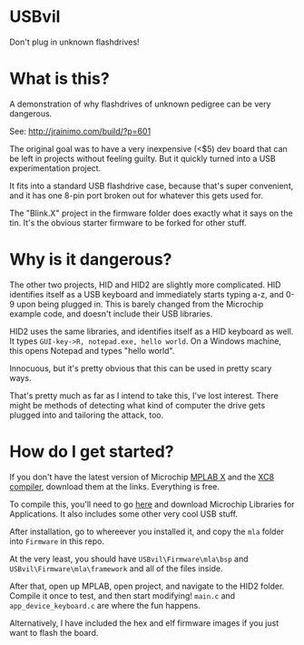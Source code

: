 # USBvil
Don't plug in unknown flashdrives!


# What is this?

A demonstration of why flashdrives of unknown pedigree can be very dangerous.

See:
http://jrainimo.com/build/?p=601

The original goal was to have a very inexpensive (<$5) dev board that can be left in projects without feeling guilty. But it quickly turned into a USB experimentation project.

It fits into a standard USB flashdrive case, because that's super convenient, and it has one 8-pin port broken out for whatever this gets used for.

The "Blink.X" project in the firmware folder does exactly what it says on the tin. It's the obvious starter firmware to be forked for other stuff.

# Why is it dangerous?

The other two projects, HID and HID2 are slightly more complicated.
HID identifies itself as a USB keyboard and immediately starts typing a-z, and 0-9 upon being plugged in. This is barely changed from the Microchip example code, and doesn't include their USB libraries.

HID2 uses the same libraries, and identifies itself as a HID keyboard as well. It types `GUI-key->R, notepad.exe, hello world`. On a Windows machine, this opens Notepad and types "hello world".

Innocuous, but it's pretty obvious that this can be used in pretty scary ways.

That's pretty much as far as I intend to take this, I've lost interest. There might be methods of detecting what kind of computer the drive gets plugged into and tailoring the attack, too.

# How do I get started?

If you don't have the latest version of Microchip [MPLAB X](http://www.microchip.com/mplab/mplab-x-ide) and the [XC8 compiler](http://www.microchip.com/mplab/compilers), download them at the links. Everything is free.

To compile this, you'll need to go [here](http://www.microchip.com/mplab/microchip-libraries-for-applications) and download Microchip Libraries for Applications. It also includes some other very cool USB stuff.

After installation, go to whereever you installed it, and copy the `mla` folder into `Firmware` in this repo.

At the very least, you should have `USBvil\Firmware\mla\bsp` and `USBvil\Firmware\mla\framework` and all of the files inside.


After that, open up MPLAB, open project, and navigate to the HID2 folder. Compile it once to test, and then start modifying! `main.c` and `app_device_keyboard.c` are where the fun happens.

Alternatively, I have included the hex and elf firmware images if you just want to flash the board.
